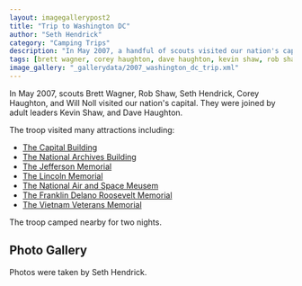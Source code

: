 ```yaml
--- 
layout: imagegallerypost2
title: "Trip to Washington DC"
author: "Seth Hendrick"
category: "Camping Trips"
description: "In May 2007, a handful of scouts visited our nation's capital."
tags: [brett wagner, corey haughton, dave haughton, kevin shaw, rob shaw, seth hendrick, washington dc, william noll]
image_gallery: "_gallerydata/2007_washington_dc_trip.xml"
---
```


In May 2007, scouts Brett Wagner, Rob Shaw, Seth Hendrick, Corey Haughton, and Will Noll visited our nation's capital.  They were joined by adult leaders Kevin Shaw, and Dave Haughton.

The troop visited many attractions including:

* [The Capital Building](https://en.wikipedia.org/wiki/United_States_Capitol)
* [The National Archives Building](https://en.wikipedia.org/wiki/National_Archives_Building)
* [The Jefferson Memorial](https://en.wikipedia.org/wiki/Jefferson_Memorial)
* [The Lincoln Memorial](https://en.wikipedia.org/wiki/Lincoln_Memorial)
* [The National Air and Space Meusem](https://en.wikipedia.org/wiki/National_Air_and_Space_Museum)
* [The Franklin Delano Roosevelt Memorial](https://en.wikipedia.org/wiki/Franklin_Delano_Roosevelt_Memorial)
* [The Vietnam Veterans Memorial](https://en.wikipedia.org/wiki/Vietnam_Veterans_Memorial)

The troop camped nearby for two nights.

## Photo Gallery

Photos were taken by Seth Hendrick.
